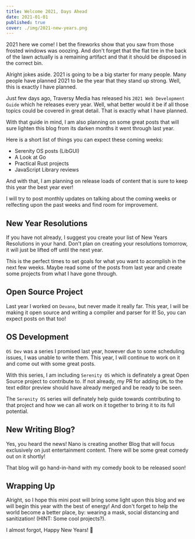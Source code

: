 ```yaml
---
title: Welcome 2021, Days Ahead
date: 2021-01-01
published: true
cover: ./img/2021-new-years.png
---
```


2021 here we come! I bet the fireworks show that you saw from those frosted windows was ooozing. And don't forget that the flat tire in the back of the lawn actually is a remaining artifact and that it should be disposed in the correct bin.

Alright jokes aside. 2021 is going to be a big starter for many people. Many people have planned 2021 to be the year that they stand up strong. Well, this is exactly I have planned.

Just few days ago, Traversy Media has released his `2021 Web Development Guide` which he releases every year. Well, what better would it be if all those topics could be covered in great detail. That is exactly what I have planned.

With that guide in mind, I am also planning on some great posts that will sure lighten this blog from its darken months it went through last year.

Here is a short list of things you can expect these coming weeks:

- Serenity OS posts (LibGUI)
- A Look at Go
- Practical Rust projects
- JavaScript Library reviews

And with that, I am planning on release loads of content that is sure to keep this year the best year ever!

I will try to post monthly updates on talking about the coming weeks or relfecting upon the past weeks and find room for improvement.

## New Year Resolutions

If you have not already, I suggest you create your list of New Years Resolutions in your hand. Don't plan on creating your resolutions tomorrow, it will just be lifted off until the next year.

This is the perfect times to set goals for what you want to acomplish in the next few weeks. Maybe read some of the posts from last year and create some projects from what I have gone through.

## Open Source Project

Last year I worked on `Devano`, but never made it really far. This year, I will be making it open source and writing a compiler and parser for it! So, you can expect posts on that too!

## OS Development

`OS Dev` was a series I promised last year, however due to some scheduling issues, I was unable to write them. This year, I will continue to work on it and come out with some great posts.

With this series, I am including `Serenity OS` which is definately a great Open Source project to contribute to. If not already, my PR for adding `GML` to the text editor preview should have already merged and be ready to be seen.

The `Serenity OS` series will definately help guide towards contributing to that project and how we can all work on it together to bring it to its full potential.

## New Writing Blog?

Yes, you heard the news! Nano is creating another Blog that will focus exclusively on just entertainment content. There will be some great comedy out on it shortly!

That blog will go hand-in-hand with my comedy book to be released soon!

## Wrapping Up

Alright, so I hope this mini post will bring some light upon this blog and we will begin this year with the best of energy! And don't forget to help the world become a better place, by: wearing a mask, social distancing and sanitization! (HINT: Some cool projects?).

I almost forgot, Happy New Years! 🎉
